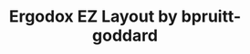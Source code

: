 ---
layout: layouts/keymapdb_entry.njk
OS: ['MacOS']
keymapAuthor: bpruitt-goddard
firmware: QMK
hasHomeRowMods: False
hasLetterOnThumb: False
hasVerticalCombos: False
keymapImage: https://i.imgur.com/kVPmpFG.png
imageDate: idk
keyCount: 76
keyboard: ErgoDox EZ
baseLayouts: ["QWERTY"]
languages: ['English']
layerCount: 4
title: "Ergodox EZ Layout by bpruitt-goddard"
isSplit: False
stagger: columnar
summary: 
keymapUrl: https://github.com/bpruitt-goddard/qmk_firmware/tree/master/keyboards/ergodox_ez/keymaps/bpruitt-goddard
writeup: https://github.com/bpruitt-goddard/qmk_firmware/tree/master/keyboards/ergodox_ez/keymaps/bpruitt-goddard/readme.md
---